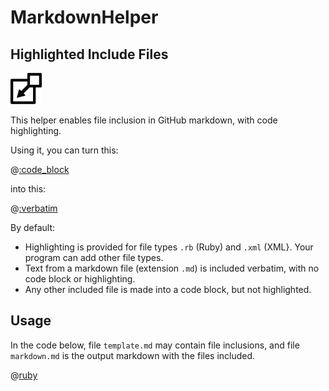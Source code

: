 # MarkdownHelper

## Highlighted Include Files

<kbd>
  <img src="/images/include.png" width="50">
</kbd>

This helper enables file inclusion in GitHub markdown, with code highlighting.

Using it, you can turn this:

@[:code_block](test/includes/ruby.rb)

into this:

@[:verbatim](test/actual/ruby_included_ruby.md)

By default:
 
  * Highlighting is provided for file types ```.rb``` (Ruby) and ```.xml``` (XML}.  Your program can add other file types.
  * Text from a markdown file (extension ```.md```) is included verbatim, with no code block or highlighting.
  * Any other included file is made into a code block, but not highlighted.
  
## Usage

In the code below, file ```template.md``` may contain file inclusions, and file ```markdown.md``` is the output markdown with the files included.

@[ruby](examples/usage/usage.rb)

